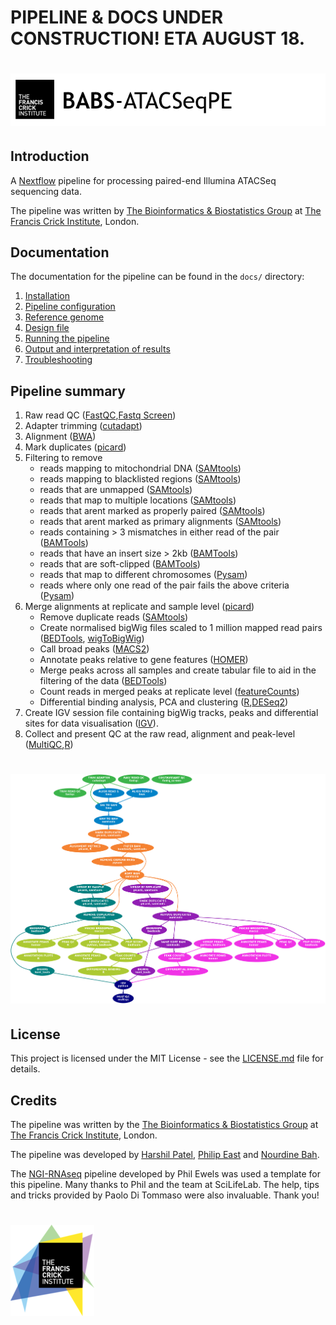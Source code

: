 # PIPELINE & DOCS UNDER CONSTRUCTION! ETA AUGUST 18.   

# ![BABS-ATACSeqPE](https://raw.githubusercontent.com/crickbabs/BABS-ATACSeqPE/master/docs/images/BABS-ATACSeqPE_logo.png)

## Introduction

A [Nextflow](https://www.nextflow.io/) pipeline for processing paired-end Illumina ATACSeq sequencing data.

The pipeline was written by [The Bioinformatics & Biostatistics Group](https://www.crick.ac.uk/research/science-technology-platforms/bioinformatics-and-biostatistics/) at [The Francis Crick Institute](https://www.crick.ac.uk/), London.

## Documentation

The documentation for the pipeline can be found in the `docs/` directory:

1. [Installation](docs/install.md)
2. [Pipeline configuration](docs/config.md)
3. [Reference genome](docs/genome.md)
4. [Design file](docs/design.md)
5. [Running the pipeline](docs/usage.md)
6. [Output and interpretation of results](docs/output.md)
7. [Troubleshooting](docs/troubleshooting.md)

## Pipeline summary

1. Raw read QC ([FastQC](https://www.bioinformatics.babraham.ac.uk/projects/fastqc/),[Fastq Screen](https://www.bioinformatics.babraham.ac.uk/projects/fastq_screen/))
2. Adapter trimming ([cutadapt](http://cutadapt.readthedocs.io/en/stable/installation.html))
3. Alignment ([BWA](https://sourceforge.net/projects/bio-bwa/files/))
4. Mark duplicates ([picard](https://broadinstitute.github.io/picard/))
5. Filtering to remove
    * reads mapping to mitochondrial DNA ([SAMtools](https://sourceforge.net/projects/samtools/files/samtools/))
    * reads mapping to blacklisted regions ([SAMtools](https://sourceforge.net/projects/samtools/files/samtools/))
    * reads that are unmapped ([SAMtools](https://sourceforge.net/projects/samtools/files/samtools/))
    * reads that map to multiple locations ([SAMtools](https://sourceforge.net/projects/samtools/files/samtools/))
    * reads that arent marked as properly paired ([SAMtools](https://sourceforge.net/projects/samtools/files/samtools/))
    * reads that arent marked as primary alignments ([SAMtools](https://sourceforge.net/projects/samtools/files/samtools/))
    * reads containing > 3 mismatches in either read of the pair ([BAMTools](https://github.com/pezmaster31/bamtools))
    * reads that have an insert size > 2kb ([BAMTools](https://github.com/pezmaster31/bamtools))
    * reads that are soft-clipped ([BAMTools](https://github.com/pezmaster31/bamtools))
    * reads that map to different chromosomes ([Pysam](http://pysam.readthedocs.io/en/latest/installation.html))
    * reads where only one read of the pair fails the above criteria ([Pysam](http://pysam.readthedocs.io/en/latest/installation.html))
6. Merge alignments at replicate and sample level ([picard](https://broadinstitute.github.io/picard/))
    * Remove duplicate reads ([SAMtools](https://sourceforge.net/projects/samtools/files/samtools/))
    * Create normalised bigWig files scaled to 1 million mapped read pairs ([BEDTools](https://github.com/arq5x/bedtools2/), [wigToBigWig](http://hgdownload.soe.ucsc.edu/admin/exe/))
    * Call broad peaks ([MACS2](https://github.com/taoliu/MACS))
    * Annotate peaks relative to gene features ([HOMER](http://homer.ucsd.edu/homer/download.html))
    * Merge peaks across all samples and create tabular file to aid in the filtering of the data ([BEDTools](https://github.com/arq5x/bedtools2/))
    * Count reads in merged peaks at replicate level ([featureCounts](http://bioinf.wehi.edu.au/featureCounts/))
    * Differential binding analysis, PCA and clustering ([R](https://www.r-project.org/),[DESeq2](https://bioconductor.org/packages/release/bioc/html/DESeq2.html))
7. Create IGV session file containing bigWig tracks, peaks and differential sites for data visualisation ([IGV](https://software.broadinstitute.org/software/igv/)).
8. Collect and present QC at the raw read, alignment and peak-level ([MultiQC](http://multiqc.info/),[R](https://www.r-project.org/))

# ![BABS-ATACSeqPE directed acyclic graph](https://raw.githubusercontent.com/crickbabs/BABS-ATACSeqPE/master/docs/images/BABS-ATACSeqPE_dag.png)

## License

This project is licensed under the MIT License - see the [LICENSE.md](LICENSE.md) file for details.

## Credits

The pipeline was written by the [The Bioinformatics & Biostatistics Group](https://www.crick.ac.uk/research/science-technology-platforms/bioinformatics-and-biostatistics/) at [The Francis Crick Institute](https://www.crick.ac.uk/), London.

The pipeline was developed by [Harshil Patel](mailto:harshil.patel@crick.ac.uk), [Philip East](mailto:philip.east@crick.ac.uk) and [Nourdine Bah](mailto:nourdine.bah@crick.ac.uk).

The [NGI-RNAseq](https://github.com/SciLifeLab/NGI-RNAseq) pipeline developed by Phil Ewels was used a template for this pipeline. Many thanks to Phil and the team at SciLifeLab. The help, tips and tricks provided by Paolo Di Tommaso were also invaluable. Thank you!

# ![The Francis Crick Institute](https://raw.githubusercontent.com/crickbabs/BABS-ATACSeqPE/master/docs/images/The_Francis_Crick_Institute_small_logo.png)

<!---
Update dag plot

Given a design file containing sample name to FastQ file mappings the pipeline pre-processes the raw reads ([Cutadapt](http://cutadapt.readthedocs.io/en/stable/guide.html)), aligns the reads to a user-specified genome ([BWA](http://bio-bwa.sourceforge.net/)), marks duplicates ([picard](https://broadinstitute.github.io/picard/)), filters mitochondrial and spurious alignments ([SAMtools](http://samtools.sourceforge.net/), [BamTools](https://github.com/pezmaster31/bamtools)), merges alignments for multiple runs of the same library at the replicate-level ([picard](https://broadinstitute.github.io/picard/)), merges the replicate-level alignments at the sample-level ([picard](https://broadinstitute.github.io/picard/)), generates library-size normalised bigWig tracks ([BEDTools](http://bedtools.readthedocs.io/en/latest/), [wigToBigWig](https://www.encodeproject.org/software/wigtobigwig/)), calls and annotates broad peaks ([MACS2](https://github.com/taoliu/MACS), [HOMER](http://homer.ucsd.edu/homer/)), merges peaks across all samples to aid filtering ([BEDTools](http://bedtools.readthedocs.io/en/latest/)), performs differential binding analysis ([featureCounts](http://bioinf.wehi.edu.au/featureCounts/), [DESeq2](https://bioconductor.org/packages/release/bioc/html/DESeq2.html)), creates an IGV session file for visualisation ([IGV](https://software.broadinstitute.org/software/igv/)), and presents various quality-control measures at the raw read, alignment and peak-level ([FastQC](https://www.bioinformatics.babraham.ac.uk/projects/fastqc/), [FastQ Screen](https://www.bioinformatics.babraham.ac.uk/projects/fastq_screen/), [R](https://www.r-project.org/), [MultiQC](http://multiqc.info/)).
-->

